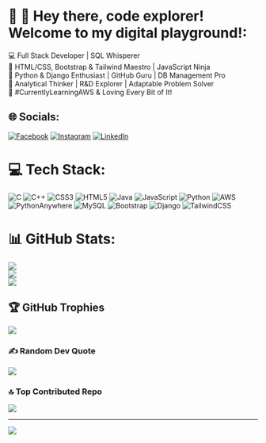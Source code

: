 # 💫 👋 Hey there, code explorer! Welcome to my digital playground!:
💻 Full Stack Developer | SQL Whisperer  <br>🎨 HTML/CSS, Bootstrap & Tailwind Maestro | JavaScript Ninja  <br>🐍 Python & Django Enthusiast | GitHub Guru | DB Management Pro  <br>🧠 Analytical Thinker | R&D Explorer | Adaptable Problem Solver  <br>🚀 #CurrentlyLearningAWS & Loving Every Bit of It!<br>


## 🌐 Socials:
[![Facebook](https://img.shields.io/badge/Facebook-%231877F2.svg?logo=Facebook&logoColor=white)](https://facebook.com//prabuddha.chunchekar/ ) [![Instagram](https://img.shields.io/badge/Instagram-%23E4405F.svg?logo=Instagram&logoColor=white)](https://instagram.com/prabuddhachunchekar) [![LinkedIn](https://img.shields.io/badge/LinkedIn-%230077B5.svg?logo=linkedin&logoColor=white)](https://www.linkedin.com/in/prabuddha-chunchekar-2847881aa/) 

# 💻 Tech Stack:
![C](https://img.shields.io/badge/c-%2300599C.svg?style=flat&logo=c&logoColor=white) ![C++](https://img.shields.io/badge/c++-%2300599C.svg?style=flat&logo=c%2B%2B&logoColor=white) ![CSS3](https://img.shields.io/badge/css3-%231572B6.svg?style=flat&logo=css3&logoColor=white) ![HTML5](https://img.shields.io/badge/html5-%23E34F26.svg?style=flat&logo=html5&logoColor=white) ![Java](https://img.shields.io/badge/java-%23ED8B00.svg?style=flat&logo=openjdk&logoColor=white) ![JavaScript](https://img.shields.io/badge/javascript-%23323330.svg?style=flat&logo=javascript&logoColor=%23F7DF1E) ![Python](https://img.shields.io/badge/python-3670A0?style=flat&logo=python&logoColor=ffdd54) ![AWS](https://img.shields.io/badge/AWS-%23FF9900.svg?style=flat&logo=amazon-aws&logoColor=white) ![PythonAnywhere](https://img.shields.io/badge/pythonanywhere-%232F9FD7.svg?style=flat&logo=pythonanywhere&logoColor=151515) ![MySQL](https://img.shields.io/badge/mysql-4479A1.svg?style=flat&logo=mysql&logoColor=white) ![Bootstrap](https://img.shields.io/badge/bootstrap-%238511FA.svg?style=flat&logo=bootstrap&logoColor=white) ![Django](https://img.shields.io/badge/django-%23092E20.svg?style=flat&logo=django&logoColor=white) ![TailwindCSS](https://img.shields.io/badge/tailwindcss-%2338B2AC.svg?style=flat&logo=tailwind-css&logoColor=white)
# 📊 GitHub Stats:
![](https://github-readme-stats.vercel.app/api?username=Prabuddha302005&theme=dark&hide_border=false&include_all_commits=true&count_private=true)<br/>
![](https://github-readme-streak-stats.herokuapp.com/?user=Prabuddha302005&theme=dark&hide_border=false)<br/>
![](https://github-readme-stats.vercel.app/api/top-langs/?username=Prabuddha302005&theme=dark&hide_border=false&include_all_commits=true&count_private=true&layout=compact)

## 🏆 GitHub Trophies
![](https://github-profile-trophy.vercel.app/?username=Prabuddha302005&theme=radical&no-frame=false&no-bg=true&margin-w=4)

### ✍️ Random Dev Quote
![](https://quotes-github-readme.vercel.app/api?type=horizontal&theme=radical)

### 🔝 Top Contributed Repo
![](https://github-contributor-stats.vercel.app/api?username=Prabuddha302005&limit=5&theme=dark&combine_all_yearly_contributions=true)

---
[![](https://visitcount.itsvg.in/api?id=Prabuddha302005&icon=0&color=0)](https://visitcount.itsvg.in)

<!-- Proudly created with GPRM ( https://gprm.itsvg.in ) -->
